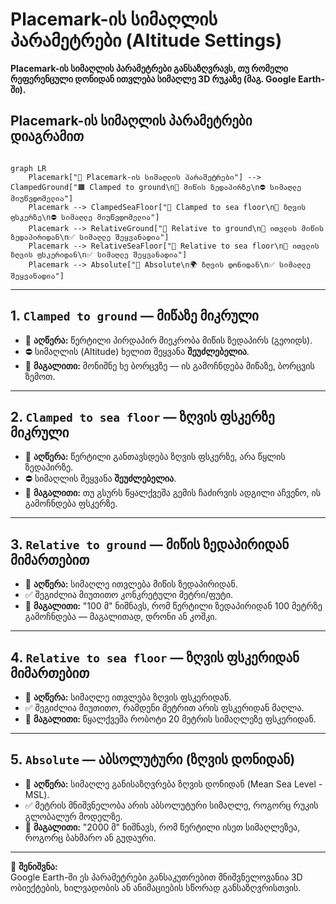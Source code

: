 # Placemark-ის სიმაღლის პარამეტრები (Altitude Settings)

**Placemark-ის სიმაღლის პარამეტრები განსაზღვრავს, თუ რომელი რეფერენცული დონიდან ითვლება სიმაღლე 3D რუკაზე (მაგ. Google Earth-ში).**


## Placemark-ის სიმაღლის პარამეტრები დიაგრამით

```mermaid

graph LR
    Placemark["📍 Placemark-ის სიმაღლის პარამეტრები"] --> ClampedGround["🟫 Clamped to ground\n📌 მიწის ზედაპირზე\n⛔ სიმაღლე მიუწვდომელია"]
    Placemark --> ClampedSeaFloor["🌊 Clamped to sea floor\n📌 ზღვის ფსკერზე\n⛔ სიმაღლე მიუწვდომელია"]
    Placemark --> RelativeGround["📐 Relative to ground\n📏 ითვლის მიწის ზედაპირიდან\n✅ სიმაღლე შეყვანადია"]
    Placemark --> RelativeSeaFloor["📐 Relative to sea floor\n📏 ითვლის ზღვის ფსკერიდან\n✅ სიმაღლე შეყვანადია"]
    Placemark --> Absolute["📏 Absolute\n🌍 ზღვის დონიდან\n✅ სიმაღლე შეყვანადია"]
```

---

## 1. `Clamped to ground` — მიწაზე მიკრული

- 📌 **აღწერა:** წერტილი პირდაპირ მიეკრობა მიწის ზედაპირს (გეოიდს).
- ⛔ სიმაღლის (Altitude) ხელით შეყვანა **შეუძლებელია**.
- 🧭 **მაგალითი:** მონიშნე ხე ბორცვზე — ის გამოჩნდება მიწაზე, ბორცვის ზემოთ.

---

## 2. `Clamped to sea floor` — ზღვის ფსკერზე მიკრული

- 📌 **აღწერა:** წერტილი განთავსდება ზღვის ფსკერზე, არა წყლის ზედაპირზე.
- ⛔ სიმაღლის შეყვანა **შეუძლებელია**.
- 🧭 **მაგალითი:** თუ გსურს წყალქვეშა გემის ჩაძირვის ადგილი აჩვენო, ის გამოჩნდება ფსკერზე.

---

## 3. `Relative to ground` — მიწის ზედაპირიდან მიმართებით

- 📌 **აღწერა:** სიმაღლე ითვლება მიწის ზედაპირიდან.
- ✅ შეგიძლია მიუთითო კონკრეტული მეტრი/ფუტი.
- 🧭 **მაგალითი:** "100 მ" ნიშნავს, რომ წერტილი ზედაპირიდან 100 მეტრზე გამოჩნდება — მაგალითად, დრონი ან კოშკი.

---

## 4. `Relative to sea floor` — ზღვის ფსკერიდან მიმართებით

- 📌 **აღწერა:** სიმაღლე ითვლება ზღვის ფსკერიდან.
- ✅ შეგიძლია მიუთითო, რამდენი მეტრით არის ფსკერიდან მაღლა.
- 🧭 **მაგალითი:** წყალქვეშა რობოტი 20 მეტრის სიმაღლეზე ფსკერიდან.

---

## 5. `Absolute` — აბსოლუტური (ზღვის დონიდან)

- 📌 **აღწერა:** სიმაღლე განისაზღვრება ზღვის დონიდან (Mean Sea Level - MSL).
- ✅ მეტრის მნიშვნელობა არის აბსოლუტური სიმაღლე, როგორც რუკის გლობალურ მოდელზე.
- 🧭 **მაგალითი:** "2000 მ" ნიშნავს, რომ წერტილი ისეთ სიმაღლეზეა, როგორც ბახმარო ან გუდაური.

---

📎 **შენიშვნა:**  
Google Earth-ში ეს პარამეტრები განსაკუთრებით მნიშვნელოვანია 3D ობიექტების, ხილვადობის ან ანიმაციების სწორად განსაზღვრისთვის.


